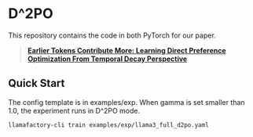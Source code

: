 # D^2PO

This repository contains the code in both PyTorch for our paper.

> [**Earlier Tokens Contribute More: Learning Direct Preference Optimization From Temporal Decay Perspective**](https://arxiv.org/abs/2502.14340)


## Quick Start

The config template is in examples/exp. When gamma is set smaller than 1.0, the experiment runs in D^2PO mode.
```bash
llamafactory-cli train examples/exp/llama3_full_d2po.yaml
```